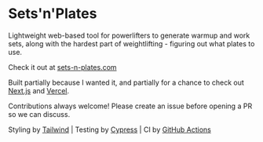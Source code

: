# Sets'n'Plates

Lightweight web-based tool for powerlifters to generate warmup and work sets, along with the hardest part of weightlifting - figuring out what plates to use.

Check it out at [sets-n-plates.com](https://www.sets-n-plates.com)

Built partially because I wanted it, and partially for a chance to check out [Next.js](https://nextjs.org/) and [Vercel](https://vercel.com/).

Contributions always welcome! Please create an issue before opening a PR so we can discuss.

Styling by [Tailwind](https://tailwindcss.com/) | Testing by [Cypress](https://www.cypress.io/) | CI by [GitHub Actions](https://github.com/features/actions)

